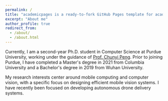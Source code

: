 ```yaml
---
permalink: /
title: "academicpages is a ready-to-fork GitHub Pages template for academic personal websites"
excerpt: "About me"
author_profile: true
redirect_from: 
  - /about/
  - /about.html
---
```

Currently, I am a second-year Ph.D. student in Computer Science at Purdue University, working under the guidance of [Prof. Chunyi Peng](https://www.cs.purdue.edu/homes/chunyi/). Prior to joining Purdue, I have completed a Master's degree in 2021 from Columbia University and a Bachelor's degree in 2019 from Wuhan University.

My research interests center around mobile computing and computer vision, with a specific focus on designing efficient mobile vision systems. I have recently been focused on developing autonomous drone delivery systems.

